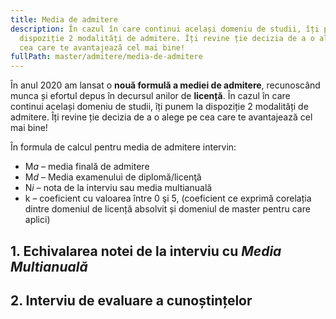 ```yaml
---
title: Media de admitere
description: În cazul în care continui același domeniu de studii, îți punem la
  dispoziție 2 modalități de admitere. Îți revine ție decizia de a o alege pe
  cea care te avantajează cel mai bine!
fullPath: master/admitere/media-de-admitere
---
```

În anul 2020 am lansat o **nouă formulă a mediei de admitere**, recunoscând munca și efortul depus în decursul anilor de **licență**. În cazul în care continui același domeniu de studii, îți punem la dispoziție 2 modalități de admitere. Îți revine ție decizia de a o alege pe cea care te avantajează cel mai bine!

În formula de calcul pentru media de admitere intervin:

* M*a* – media finală de admitere
* M*d* – Media examenului de diplomă/licenţă
* N*i* – nota de la interviu sau media multianuală
* k – coeficient cu valoarea între 0 şi 5, (coeficient ce exprimă corelația dintre domeniul de licență absolvit și domeniul de master pentru care aplici)



<Fig src="/uploads/formula-media-admitere.png" alt="Formula de calcul pentru media de admitere la master" caption="Formula de calcul pentru media de admitere la master"></Fig>

## 1. Echivalarea notei de la interviu cu *Media Multianuală*

## 2. Interviu de evaluare a cunoștințelor